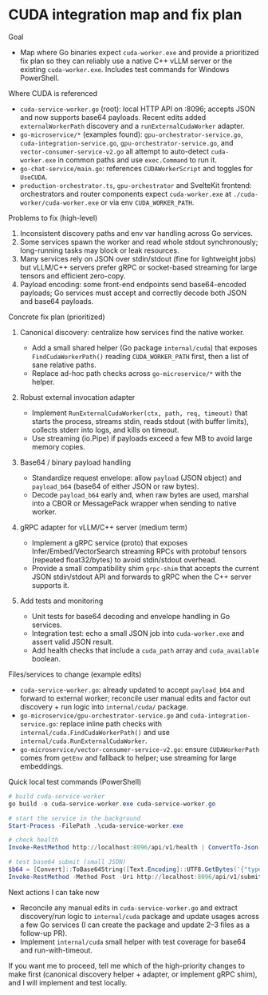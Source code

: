 # CUDA integration map and fix plan

Goal
- Map where Go binaries expect `cuda-worker.exe` and provide a prioritized fix plan so they can reliably use a native C++ vLLM server or the existing `cuda-worker.exe`. Includes test commands for Windows PowerShell.

Where CUDA is referenced
- `cuda-service-worker.go` (root): local HTTP API on :8096; accepts JSON and now supports base64 payloads. Recent edits added `externalWorkerPath` discovery and a `runExternalCudaWorker` adapter.
- `go-microservice/*` (examples found): `gpu-orchestrator-service.go`, `cuda-integration-service.go`, `gpu-orchestrator-service.go`, and `vector-consumer-service-v2.go` all attempt to auto-detect `cuda-worker.exe` in common paths and use `exec.Command` to run it.
- `go-chat-service/main.go`: references `CUDAWorkerScript` and toggles for `UseCUDA`.
- `production-orchestrator.ts`, `gpu-orchestrator` and SvelteKit frontend: orchestrators and router components expect `cuda-worker.exe` at `./cuda-worker/cuda-worker.exe` or via env `CUDA_WORKER_PATH`.

Problems to fix (high-level)
1. Inconsistent discovery paths and env var handling across Go services.
2. Some services spawn the worker and read whole stdout synchronously; long-running tasks may block or leak resources.
3. Many services rely on JSON over stdin/stdout (fine for lightweight jobs) but vLLM/C++ servers prefer gRPC or socket-based streaming for large tensors and efficient zero-copy.
4. Payload encoding: some front-end endpoints send base64-encoded payloads; Go services must accept and correctly decode both JSON and base64 payloads.

Concrete fix plan (prioritized)
1) Canonical discovery: centralize how services find the native worker.
   - Add a small shared helper (Go package `internal/cuda`) that exposes `FindCudaWorkerPath()` reading `CUDA_WORKER_PATH` first, then a list of sane relative paths.
   - Replace ad-hoc path checks across `go-microservice/*` with the helper.

2) Robust external invocation adapter
   - Implement `RunExternalCudaWorker(ctx, path, req, timeout)` that starts the process, streams stdin, reads stdout (with buffer limits), collects stderr into logs, and kills on timeout.
   - Use streaming (io.Pipe) if payloads exceed a few MB to avoid large memory copies.

3) Base64 / binary payload handling
   - Standardize request envelope: allow `payload` (JSON object) and `payload_b64` (base64 of either JSON or raw bytes).
   - Decode `payload_b64` early and, when raw bytes are used, marshal into a CBOR or MessagePack wrapper when sending to native worker.

4) gRPC adapter for vLLM/C++ server (medium term)
   - Implement a gRPC service (proto) that exposes Infer/Embed/VectorSearch streaming RPCs with protobuf tensors (repeated float32/bytes) to avoid stdin/stdout overhead.
   - Provide a small compatibility shim `grpc-shim` that accepts the current JSON stdin/stdout API and forwards to gRPC when the C++ server supports it.

5) Add tests and monitoring
   - Unit tests for base64 decoding and envelope handling in Go services.
   - Integration test: echo a small JSON job into `cuda-worker.exe` and assert valid JSON result.
   - Add health checks that include a `cuda_path` array and `cuda_available` boolean.

Files/services to change (example edits)
- `cuda-service-worker.go`: already updated to accept `payload_b64` and forward to external worker; reconcile user manual edits and factor out discovery + run logic into `internal/cuda/` package.
- `go-microservice/gpu-orchestrator-service.go` and `cuda-integration-service.go`: replace inline path checks with `internal/cuda.FindCudaWorkerPath()` and use `internal/cuda.RunExternalCudaWorker`.
- `go-microservice/vector-consumer-service-v2.go`: ensure `CUDAWorkerPath` comes from `getEnv` and fallback to helper; use streaming for large embeddings.

Quick local test commands (PowerShell)
```powershell
# build cuda-service-worker
go build -o cuda-service-worker.exe cuda-service-worker.go

# start the service in the background
Start-Process -FilePath .\cuda-service-worker.exe

# check health
Invoke-RestMethod http://localhost:8096/api/v1/health | ConvertTo-Json -Depth 5

# test base64 submit (small JSON)
$b64 = [Convert]::ToBase64String([Text.Encoding]::UTF8.GetBytes('{"type":"embedding","text":"hello world"}'))
Invoke-RestMethod -Method Post -Uri http://localhost:8096/api/v1/submit -ContentType 'application/json' -Body (ConvertTo-Json @{ type='embedding'; payload_b64=$b64 })
```

Next actions I can take now
- Reconcile any manual edits in `cuda-service-worker.go` and extract discovery/run logic to `internal/cuda` package and update usages across a few Go services (I can create the package and update 2–3 files as a follow-up PR).
- Implement `internal/cuda` small helper with test coverage for base64 and run-with-timeout.

If you want me to proceed, tell me which of the high-priority changes to make first (canonical discovery helper + adapter, or implement gRPC shim), and I will implement and test locally.
